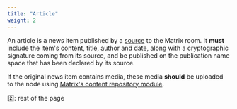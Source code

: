 ```yaml
---
title: "Article"
weight: 2
---
```


An article is a news item published by a [source](/information-distribution/sources) to the Matrix room. It **must** include the item's content, title, author and date, along with a cryptographic signature coming from its source, and be published on the publication name space that has been declared by its source.

If the original news item contains media, these media **should** be uploaded to the node using [Matrix's content repository module](https://matrix.org/docs/spec/client_server/r0.4.0.html#id112).

2️⃣: rest of the page
